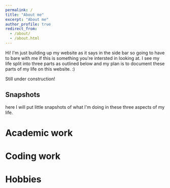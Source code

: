 ```yaml
---
permalink: /
title: "About me"
excerpt: "About me"
author_profile: true
redirect_from: 
  - /about/
  - /about.html
---
```

Hi! I'm just building up my website as it says in the side bar so going to have to bare with me if this is something you're intersted in looking at. I see my life split into three parts as outlined below and my plan is to document these parts of my life on this website. :) 

Still under construction!

Snapshots
---
here I will put little snapshots of what I'm doing in these three aspects of my life.

Academic work
====

Coding work
====

Hobbies
====
